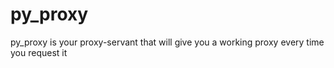 # py_proxy
py_proxy is your proxy-servant that will give you a working proxy every time you request it
